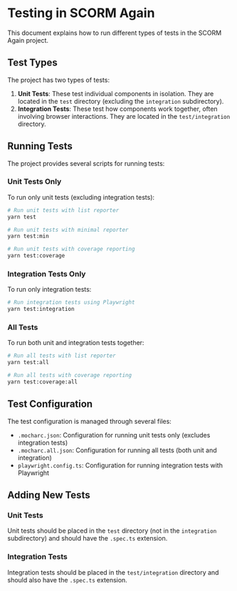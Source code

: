 # Testing in SCORM Again

This document explains how to run different types of tests in the SCORM Again project.

## Test Types

The project has two types of tests:

1. **Unit Tests**: These test individual components in isolation. They are located in the `test` directory (excluding
   the `integration` subdirectory).
2. **Integration Tests**: These test how components work together, often involving browser interactions. They are
   located in the `test/integration` directory.

## Running Tests

The project provides several scripts for running tests:

### Unit Tests Only

To run only unit tests (excluding integration tests):

```bash
# Run unit tests with list reporter
yarn test

# Run unit tests with minimal reporter
yarn test:min

# Run unit tests with coverage reporting
yarn test:coverage
```

### Integration Tests Only

To run only integration tests:

```bash
# Run integration tests using Playwright
yarn test:integration
```

### All Tests

To run both unit and integration tests together:

```bash
# Run all tests with list reporter
yarn test:all

# Run all tests with coverage reporting
yarn test:coverage:all
```

## Test Configuration

The test configuration is managed through several files:

- `.mocharc.json`: Configuration for running unit tests only (excludes integration tests)
- `.mocharc.all.json`: Configuration for running all tests (both unit and integration)
- `playwright.config.ts`: Configuration for running integration tests with Playwright

## Adding New Tests

### Unit Tests

Unit tests should be placed in the `test` directory (not in the `integration` subdirectory) and should have the
`.spec.ts` extension.

### Integration Tests

Integration tests should be placed in the `test/integration` directory and should also have the `.spec.ts` extension.